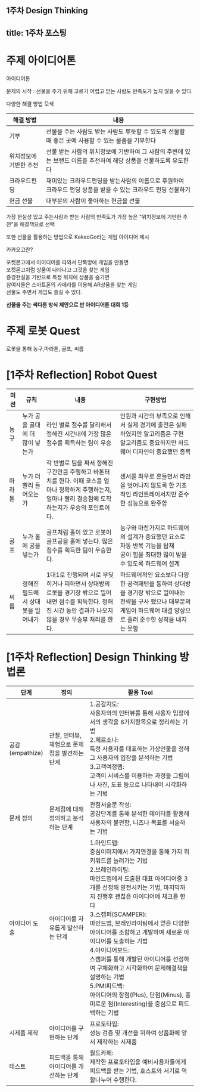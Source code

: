 1주차 Design Thinking
---
title: 1주차 포스팅
---

# 주제 아이디어톤

아이디어톤

문제의 시작 : 선물을 주기 위해 고르기 어렵고 받는 사람도 만족도가 높지 않을 수 있다.

다양한 해결 방법 모색
<table>
  <thread>
    <tr>
      <th>해결 방법</th>
      <th>내용</th>
   </tr>
 </thread>
 <tbody>
   <tr>
    <td>기부</td>
    <td>선물을 주는 사람도 받는 사람도 뿌듯할 수 있도록 선물할 때 좋은 곳에 사용할 수 있는 물품을 기부한다</td>
  </tr>
  <tr>
   <td>위치정보에 기반한 추천</td>
   <td>선물 받는 사람의 위치정보에 기반하여 그 사람의 주변에 있는 브랜드 이름을 추천하여 해당 상품을 선물하도록 유도한다</td>
  </tr>
  <tr>
   <td>크라우드펀딩</td>
   <td>재미있는 크라우드펀딩을 받는사람의 이름으로 후원하여 크라우드 펀딩 상품을 받을 수 있는 크라우드 펀딩 선물하기</td>
  </tr>
  <tr>
   <td>현금 선물</td>
   <td>대부분의 사람이 좋아하는 현금을 선물</td>
  </tr>  
 </tbody>
</table>
 
가장 현실성 있고 주는사람과 받는 사람의 만족도가 가장 높은 "위치정보에 기반한 추천"을 해결책으로 선택<br>

또한 선물을 활용하는 방법으로 KakaoGo라는 게임 아이디어 제시<br>

카카오고란?<br>

포켓몬고에서 아이디어를 따와서 단톡방에 게임을 만들면<br>
포켓몬고처럼 상품이 나타나고 그것을 찾는 게임<br>
증강현실을 기반으로 특정 위치에 상품을 숨기면 <br>
참여자들은 스마트폰의 카메라를 이용해 AR상품을 찾는 게임 <br>
선물도 주면서 게임도 즐길 수 있다.<br>

**선물을 주는 색다른 방식 제안으로 반 아이디어톤 대회 1등**


# 주제 로봇 Quest

로봇을 통해 농구,마라톤, 골프, 씨름

<h1 id="1주차-로봇퀘스트">[1주차 Reflection] Robot Quest</h1>

<table>
 <thead>
   <tr>
     <th>미션</th>
     <th>규칙</th>
     <th>내용</th>
     <th>구현방법</th>
   </tr>
 </thead>
 <tbody>
   <tr>
     <td>농구</td>
     <td>누가 공을 골대에 더 많이 넣는가</td>
     <td>라인 별로 점수를 달리해서 정해진 시간내에 가장 많은 점수를 획득하는 팀이 우승 </td>
     <td>인원과 시간의 부족으로 인해서 실제 경기에 출전은 실패하였지만 알고리즘은 구현</br>
        알고리즘도 중요하지만 하드웨어 디자인이 중요했던 종목</td>
   </tr>
   <tr>
     <td>마라톤</td>
     <td>누가 더 빨리 들어오는가</td>
     <td>각 반별로 팀을 짜서 정해진 구간만큼 주행하고 바톤터치를 한다. 이때 코스를 얼마나 정확하게 주행하는지, 얼마나 빨리 결승점에 도착하는지가 우승의 포인트이다.</td>
     <td>센서를 좌우로 흔들면서 라인을 벗어나지 않도록 한 기초적인 라인트레이서지만 준수한 성능으로 완주함 </br>
   </tr>
   <tr>
     <td>골프</td>
     <td>누가 홀에 공을 넣는가 </td>
     <td>골프처럼 홀이 있고 로봇이 골프공을 홀에 넣는다. 많은 점수를 획득한 팀이 우승한다.</td>
     <td>농구와 마찬가지로 하드웨어의 설계가 중요했던 요소로 자동 반복 기능을 탑재</br>
          공이 힘을 최대한 많이 받을 수 있도록 하드웨어 설계</td>
   </tr>
   <tr>
     <td>씨름</td>
     <td>정해진 필드에서 상대 봇을 밀어내기</td>
     <td>1대1로 진행되며 서로 부딪히거나 피하면서 상대방의 로봇을 경기장 밖으로 밀어내면 점수를 획득한다. 정해진 시간 동안 결과가 나오지 않을 경우 무승부 처리를 한다.</td>
     <td>하드웨어적인 요소보다 다양한 공격패턴을 통하여 상대방을 경기장 밖으로 밀어내는 전략을 구사 했으나 대부분의 게임이 하드웨어 대결 양상으로 흘러 준수한 성적을 내지는 못함</td>
   </tr>
 </tbody>
</table>

<h1 id="1주차-reflection-design-thinking-방법론">[1주차 Reflection] Design Thinking 방법론</h1>

<table>
<thead>
  <tr>
    <th>단계</th>
    <th>정의</th>
    <th>활용 Tool</th>
  </tr>
</thead>
<tbody>
  <tr>
    <td>공감<br />(empathize)</td>
    <td>관찰, 인터뷰, 체험으로 문제점을 발견하는 단계</td>
    <td>1.공감지도:<br />사용자와의 인터뷰를 통해 사용자 입장에서의 생각을 6가지항목으로 정리하는 기법<br />2.페르소나:<br />특정 사용자를 대표하는 가상인물을 정해 그 사용자의 입장을 분석하는 기법<br />3.고객여정맵:<br />고객이 서비스를 이용하는 과정을 그림이나 사진, 도표 등으로 나타내어 시각화하는 기법</td>
  </tr>
  <tr>
    <td>문제 정의</td>
    <td>문제점에 대해 정의하고 분석하는 단계</td>
    <td>관점서술문 작성:<br />공감단계를 통해 분석한 데이터를 활용해 사용자의 불편함, 니즈나 목표를 서술하는 기법</td>
  </tr>
  <tr>
    <td>아이디어 도출</td>
    <td>아이디어를 자유롭게 발산하는 단계</td>
    <td>1.마인드맵:<br />중심이미지에서 가지연결을 통해 가지 위 키워드를 늘려가는 기법<br />2.브레인라이팅:<br />마인드맵에서 도출된 대표 아이디어중 3개를 선정해 발전시키는 기법, 마지막까지 진행후 괜찮은 아이디어에 체크를 한다<br />3.스캠퍼(SCAMPER):<br />마인드맵, 브레인라이팅에서 얻은 다양한 아이디어를 조합하고 개발하여 새로운 아이디어를 도출하는 기법<br />4.아이디어보드:<br />스캠퍼를 통해 개발된 아이디어를 선정하여 구체화하고 시각화하여 문제해결책을 설명하는 기법<br />5.PMI피드백:<br />아이디어의 장점(Plus), 단점(Minus), 흥미로운 점(Interesting)을 중심으로 피드백하는 기법</td>
  </tr>
  <tr>
    <td>시제품 제작</td>
    <td>아이디어를 구현하는 단계</td>
    <td>프로토타입:<br />성능 검증 및 개선을 위하여 상품화에 앞서 제작하는 시제품</td>
  </tr>
  <tr>
    <td>테스트</td>
    <td>피드백을 통해 아이디어를 개선하는 단계</td>
    <td>월드카페:<br />제작한 프로토타입을 예비사용자들에게 피드백을 받는 기법, 호스트와 서기로 역할나누어 수행한다.</td>
  </tr>
</tbody>
</table>
